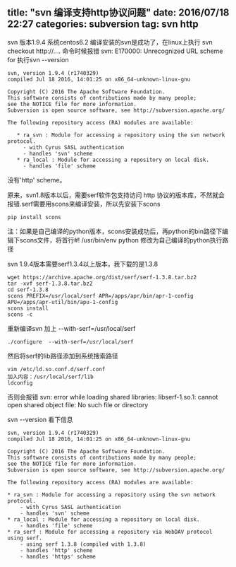 title:  "svn 编译支持http协议问题"
date:   2016/07/18 22:27
categories: subversion
tag: svn http
---

svn 版本1.9.4
系统centos6.2
编译安装的svn是成功了，在linux上执行 svn checkout http://.... 命令时候报错
svn: E170000: Unrecognized URL scheme for
执行svn --version


<!--language:c-->

    svn, version 1.9.4 (r1740329)
    compiled Jul 18 2016, 14:01:25 on x86_64-unknown-linux-gnu

    Copyright (C) 2016 The Apache Software Foundation.
    This software consists of contributions made by many people;
    see the NOTICE file for more information.
    Subversion is open source software, see http://subversion.apache.org/

    The following repository access (RA) modules are available:

       * ra_svn : Module for accessing a repository using the svn network protocol.
         - with Cyrus SASL authentication
         - handles 'svn' scheme
       * ra_local : Module for accessing a repository on local disk.
         - handles 'file' scheme


没有'http' scheme。

原来，svn1.8版本以后，需要serf软件包支持访问 http 协议的版本库，不然就会报错.serf需要用scons来编译安装，所以先安装下scons

<!--language:c-->

    pip install scons

注：如果是自己编译的python版本，scons安装成功后，再python的bin路径下编辑下scons文件，将首行#! /usr/bin/env python 修改为自己编译的python执行路径

svn 1.9.4版本需要serf1.3.4以上版本，我下载的是1.3.8


<!--language:c-->

    wget https://archive.apache.org/dist/serf/serf-1.3.8.tar.bz2
    tar -xvf serf-1.3.8.tar.bz2
    cd serf-1.3.8
    scons PREFIX=/usr/local/serf APR=/apps/apr/bin/apr-1-config APU=/apps/apr-util/bin/apu-1-config
    scons install
    scons -c

重新编译svn 加上 --with-serf=/usr/local/serf

<!--language:c-->

    ./configure  --with-serf=/usr/local/serf

然后将serf的lib路径添加到系统搜索路径

<!--language:c-->

    vim /etc/ld.so.conf.d/serf.conf
    加入内容：/usr/local/serf/lib
    ldconfig

否则会报错
svn: error while loading shared libraries: libserf-1.so.1: cannot open shared object file: No such file or directory

svn --version 看下信息


<!--language:c-->

    svn, version 1.9.4 (r1740329)
    compiled Jul 18 2016, 14:01:25 on x86_64-unknown-linux-gnu

    Copyright (C) 2016 The Apache Software Foundation.
    This software consists of contributions made by many people;
    see the NOTICE file for more information.
    Subversion is open source software, see http://subversion.apache.org/

    The following repository access (RA) modules are available:

    * ra_svn : Module for accessing a repository using the svn network protocol.
        - with Cyrus SASL authentication
        - handles 'svn' scheme
    * ra_local : Module for accessing a repository on local disk.
        - handles 'file' scheme
    * ra_serf : Module for accessing a repository via WebDAV protocol using serf.
        - using serf 1.3.8 (compiled with 1.3.8)
        - handles 'http' scheme
        - handles 'https' scheme


